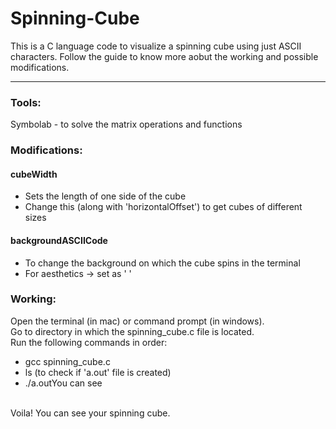 # Spinning-Cube
This is a C language code to visualize a spinning cube using just ASCII characters. Follow the guide to know more aobut the working and possible modifications. 

---

### Tools: 
Symbolab - to solve the matrix operations and functions 

### Modifications: 
#### cubeWidth
  - Sets the length of one side of the cube 
  - Change this (along with 'horizontalOffset') to get cubes of different sizes 

#### backgroundASCIICode 
  - To change the background on which the cube spins in the terminal 
  - For aesthetics -> set as ' ' 

### Working: 
Open the terminal (in mac) or command prompt (in windows). <br/>
Go to directory in which the spinning_cube.c file is located. <br/>
Run the following commands in order: 
  - gcc spinning_cube.c
  - ls (to check if 'a.out' file is created)
  - ./a.outYou can see 
<br/>
Voila! You can see your spinning cube.
